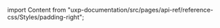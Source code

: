 
import Content from "uxp-documentation/src/pages/api-ref/reference-css/Styles/padding-right";

<Content query="product=photoshop"/>
